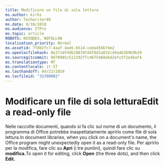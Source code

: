 ```yaml
---
title: Modificare un file di sola lettura
ms.author: kirks
author: Techwriter40
ms.date: 9/10/2018
ms.audience: ITPro
ms.topic: article
ROBOTS: NOINDEX, NOFOLLOW
localization_priority: Normal
ms.assetid: 7fd02fc7-4aaf-4ae6-b514-ceda456b74e2
ms.openlocfilehash: 0e371df49b298707d4f8d3a832c49a4b369b9b29
ms.sourcegitcommit: 9d78905c512192ffc4675468abd2efc5f2e4baf4
ms.translationtype: MT
ms.contentlocale: it-IT
ms.lasthandoff: 04/23/2019
ms.locfileid: "32399002"
---
```

# <a name="edit-a-read-only-file"></a><span data-ttu-id="8b58a-102">Modificare un file di sola lettura</span><span class="sxs-lookup"><span data-stu-id="8b58a-102">Edit a read-only file</span></span>

<span data-ttu-id="8b58a-103">Nelle raccolte documenti, quando si fa clic sul nome di un documento, il programma di Office potrebbe inaspettatamente aprirlo come file di sola lettura.</span><span class="sxs-lookup"><span data-stu-id="8b58a-103">In document libraries, when you click on a document's name, the Office program might unexpectedly open it as a read-only file.</span></span> <span data-ttu-id="8b58a-104">Per aprirlo per la modifica, fare clic su **Apri** (i tre puntini), quindi fare clic su **modifica.**</span><span class="sxs-lookup"><span data-stu-id="8b58a-104">To open it for editing, click **Open** (the three dots), and then click **Edit.**</span></span>
  

